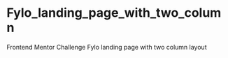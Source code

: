 # Fylo_landing_page_with_two_column
Frontend Mentor Challenge Fylo landing page with two column layout
